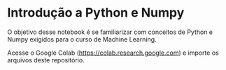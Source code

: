 # Introdução a Python e Numpy

O objetivo desse notebook é se familiarizar com conceitos de Python e Numpy exigidos para o curso de Machine Learning.

Acesse o Google Colab (https://colab.research.google.com) e importe os arquivos deste repositório.
